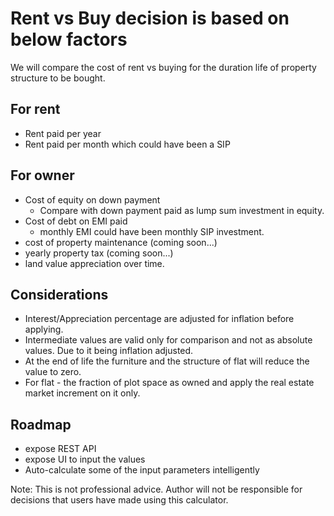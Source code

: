 # Rent vs Buy decision is based on below factors

We will compare the cost of rent vs buying for the duration life of property structure to be bought.

## For rent
- Rent paid per year
- Rent paid per month which could have been a SIP

## For owner
- Cost of equity on down payment
  - Compare with down payment paid as lump sum investment in equity.
- Cost of debt on EMI paid 
  - monthly EMI could have been monthly SIP investment.
- cost of property maintenance (coming soon...)
- yearly property tax (coming soon...)
- land value appreciation over time.

## Considerations
- Interest/Appreciation percentage are adjusted for inflation before applying.
- Intermediate values are valid only for comparison and not as absolute values. Due to it being inflation adjusted.
- At the end of life the furniture and the structure of flat will reduce the value to zero.
- For flat - the fraction of plot space as owned and apply the real estate market increment on it only.

## Roadmap
- expose REST API
- expose UI to input the values
- Auto-calculate some of the input parameters intelligently

Note: This is not professional advice. Author will not be responsible for decisions that users have made using this calculator.
